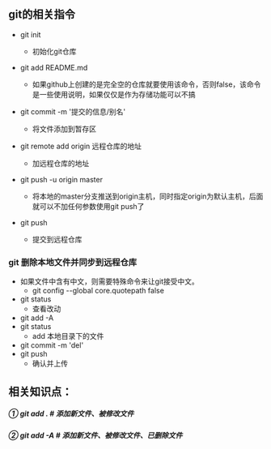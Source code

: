## git的相关指令

- git init  

  - 初始化git仓库

- git add README.md    

  - 如果github上创建的是完全空的仓库就要使用该命令，否则false，该命令是一些使用说明，如果仅仅是作为存储功能可以不搞

- git commit -m '提交的信息/别名'    

  - 将文件添加到暂存区

- git remote add origin 远程仓库的地址  

  - 加远程仓库的地址

- git push -u origin master 

  - 将本地的master分支推送到origin主机，同时指定origin为默认主机，后面就可以不加任何参数使用git push了

- git push  

  - 提交到远程仓库

  

### git 删除本地文件并同步到远程仓库

- 如果文件中含有中文，则需要特殊命令来让git接受中文。
  - git config --global core.quotepath false
- git status
  - 查看改动
- git add -A
- git status
  - add 本地目录下的文件
- git commit -m 'del'
- git push
  - 确认并上传

## 相关知识点：

##### ①  git add .  *# 添加新文件、被修改文件* 

##### ②  git add -A *# 添加新文件、被修改文件、已删除文件*



